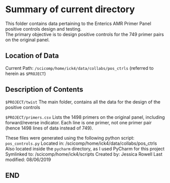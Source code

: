 # Summary of current directory

This folder contains data pertaining to the Enterics AMR Primer Panel positive controls design and testing.  
The primary objective is to design positive controls for the 749  primer pairs on the original panel.  

## Location of Data

Current Path: `/scicomp/home/ick4/data/collabs/pos_ctrls`  (referred to herein as `$PROJECT`)


## Description of Contents
`$PROJECT/twist`
The main folder, contains all the data for the design of the positive controls 

`$PROJECT/primers.csv`
Lists the 1498 primers on the original panel, including forward/reverse indicator. 
Each line is one primer, not one primer pair (hence 1498 lines of data instead of 749).

	
These files were generated using the following python script:
`pos_controls.py`
Located in: /scicomp/home/ick4/data/collabs/pos_ctrls
Also located inside the `pycharm` directory, as I used PyCharm for this project
Symlinked to: /scicomp/home/ick4/scripts
Created by: Jessica Rowell
Last modified: 08/06/2019


## END
		
